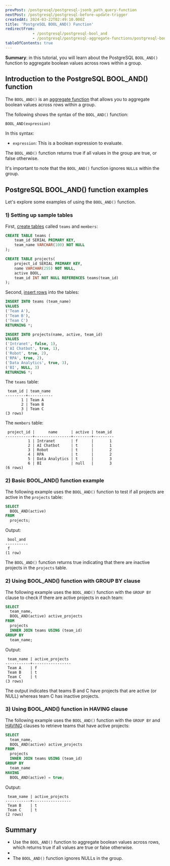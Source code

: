 ```yaml
---
prevPost: /postgresql/postgresql-jsonb_path_query-function
nextPost: /postgresql/postgresql-before-update-trigger
createdAt: 2024-03-22T02:49:10.000Z
title: 'PostgreSQL BOOL_AND() Function'
redirectFrom:
            - /postgresql/postgresql-bool_and 
            - /postgresql/postgresql-aggregate-functions/postgresql-bool_and
tableOfContents: true
---
```



**Summary**: in this tutorial, you will learn about the PostgreSQL `BOOL_AND()` function to aggregate boolean values across rows within a group.

## Introduction to the PostgreSQL BOOL_AND() function

The `BOOL_AND()` is an [aggregate function](/postgresql/postgresql-aggregate-functions) that allows you to aggregate boolean values across rows within a group.

The following shows the syntax of the `BOOL_AND()` function:

```sql
BOOL_AND(expression)
```

In this syntax:

- `expression`: This is a boolean expression to evaluate.

The `BOOL_AND()` function returns true if all values in the group are true, or false otherwise.

It's important to note that the `BOOL_AND()` function ignores `NULL`s within the group.

## PostgreSQL BOOL_AND() function examples

Let's explore some examples of using the `BOOL_AND()` function.

### 1) Setting up sample tables

First, [create tables](/postgresql/postgresql-create-table) called `teams` and `members`:

```sql
CREATE TABLE teams (
    team_id SERIAL PRIMARY KEY,
    team_name VARCHAR(100) NOT NULL
);

CREATE TABLE projects(
    project_id SERIAL PRIMARY KEY,
    name VARCHAR(255) NOT NULL,
    active BOOL,
    team_id INT NOT NULL REFERENCES teams(team_id)
);
```

Second, [insert rows](/postgresql/postgresql-insert-multiple-rows) into the tables:

```sql
INSERT INTO teams (team_name)
VALUES
('Team A'),
('Team B'),
('Team C')
RETURNING *;

INSERT INTO projects(name, active, team_id)
VALUES
('Intranet', false, 1),
('AI Chatbot', true, 1),
('Robot', true, 2),
('RPA', true, 2),
('Data Analytics', true, 3),
('BI', NULL, 3)
RETURNING *;
```

The `teams` table:

```
 team_id | team_name
---------+-----------
       1 | Team A
       2 | Team B
       3 | Team C
(3 rows)
```

The `members` table:

```
 project_id |      name      | active | team_id
------------+----------------+--------+---------
          1 | Intranet       | f      |       1
          2 | AI Chatbot     | t      |       1
          3 | Robot          | t      |       2
          4 | RPA            | t      |       2
          5 | Data Analytics | t      |       3
          6 | BI             | null   |       3
(6 rows)
```

### 2) Basic BOOL_AND() function example

The following example uses the `BOOL_AND()` function to test if all projects are active in the `projects` table:

```sql
SELECT
  BOOL_AND(active)
FROM
  projects;
```

Output:

```
 bool_and
----------
 f
(1 row)
```

The `BOOL_AND()` function returns true indicating that there are inactive projects in the `projects` table.

### 2) Using BOOL_AND() function with GROUP BY clause

The following example uses the `BOOL_AND()` function with the `GROUP BY` clause to check if there are active projects in each team:

```sql
SELECT
  team_name,
  BOOL_AND(active) active_projects
FROM
  projects
  INNER JOIN teams USING (team_id)
GROUP BY
  team_name;
```

Output:

```
 team_name | active_projects
-----------+-----------------
 Team A    | f
 Team B    | t
 Team C    | t
(3 rows)
```

The output indicates that teams B and C have projects that are active (or NULL) whereas team C has inactive projects.

### 3) Using BOOL_AND() function in HAVING clause

The following example uses the `BOOL_AND()` function with the `GROUP BY` and [HAVING](/postgresql/postgresql-having) clauses to retrieve teams that have active projects:

```sql
SELECT
  team_name,
  BOOL_AND(active) active_projects
FROM
  projects
  INNER JOIN teams USING (team_id)
GROUP BY
  team_name
HAVING
  BOOL_AND(active) = true;
```

Output:

```
 team_name | active_projects
-----------+-----------------
 Team B    | t
 Team C    | t
(2 rows)
```

## Summary

- Use the `BOOL_AND()` function to aggregate boolean values across rows, which returns true if all values are true or false otherwise.
-
- The `BOOL_AND()` function ignores NULLs in the group.

